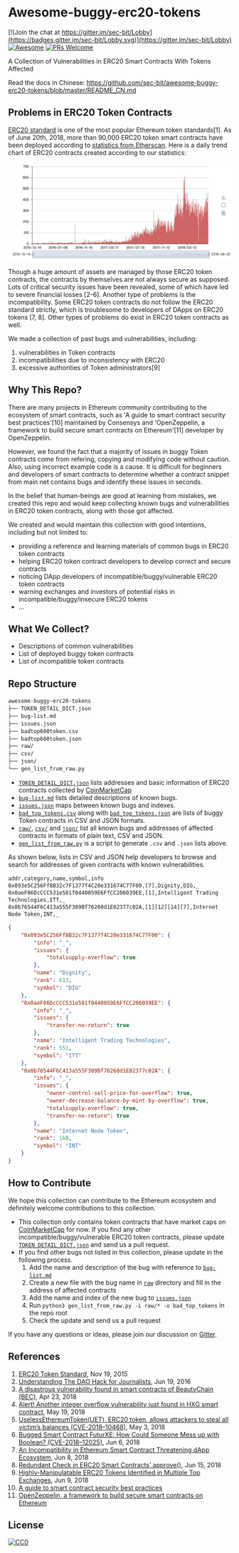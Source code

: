 

# Awesome-buggy-erc20-tokens
[![Join the chat at https://gitter.im/sec-bit/Lobby](https://badges.gitter.im/sec-bit/Lobby.svg)](https://gitter.im/sec-bit/Lobby)
[![Awesome](https://cdn.rawgit.com/sindresorhus/awesome/d7305f38d29fed78fa85652e3a63e154dd8e8829/media/badge.svg)](https://github.com/sindresorhus/awesome)
[![PRs Welcome](https://img.shields.io/badge/PRs-welcome-brightgreen.svg?style=flat-square)](http://makeapullrequest.com)

A Collection of Vulnerabilities in ERC20 Smart Contracts With Tokens Affected

Read the docs in Chinese: https://github.com/sec-bit/awesome-buggy-erc20-tokens/blob/master/README_CN.md

## Problems in ERC20 Token Contracts

[ERC20 standard](https://github.com/ethereum/EIPs/blob/master/EIPS/eip-20.md) is one of the most popular Ethereum token standards[1]. As of June 20th, 2018, more than 90,000 ERC20 token smart contracts have been deployed according to [statistics from Etherscan](https://etherscan.io/tokens). Here is a daily trend chart of ERC20 contracts created according to our statistics:

![ERC20 Contracts Created on main Ethereum network every day](img/erc20-creation.jpeg)

Though a huge amount of assets are managed by those ERC20 token contracts, the contracts by themselves are not always secure as supposed. Lots of critical security issues have been revealed,  some of which have led to severe financial losses [2-6]. Another type of problems is the incompatibility. Some ERC20 token contracts do not follow the ERC20 standard strictly, which is troublesome to developers of DApps on ERC20 tokens [7, 8]. Other types of problems do exist in ERC20 token contracts as well.

We made a collection of past bugs and vulnerabilities, including:

1. vulnerabilities in Token contracts
2. incompatibilities due to inconsistency with ERC20
3. excessive authorities of Token administrators[9]

## Why This Repo?

There are many projects in Ethereum community contributing to the ecosystem of smart contracts, such as 'A guide to smart contract security best practices'[10] maintained by Consensys and 'OpenZeppelin, a framework to build secure smart contracts on Ethereum'[11] developer by OpenZeppelin.

However, we found the fact that a majority of issues in buggy Token contracts come from refering, copying and modifying code without caution. Also, using incorrect example code is a cause. It is difficult for beginners and developers of smart contracts to determine whether a contract snippet from main net contains bugs and identify these issues in seconds.

In the belief that human-beings are good at learning from mistakes, we created this repo and would keep collecting known bugs and vulnerabilities in ERC20 token contracts, along with those got affected.

We created and would maintain this collection with good intentions, including but not limited to:

- providing a reference and learning materials of common bugs in ERC20 token contracts
- helping ERC20 token contract developers to develop correct and secure contracts
- noticing DApp developers of incompatible/buggy/vulnerable ERC20 token contracts
- warning exchanges and investors of potential risks in incompatible/buggy/insecure ERC20 tokens
- ...

## What We Collect?

+ Descriptions of common vulnerabilities
+ List of deployed buggy token contracts
+ List of incompatible token contracts

## Repo Structure

```bash
awesome-buggy-erc20-tokens
├── TOKEN_DETAIL_DICT.json
├── bug-list.md
├── issues.json
├── badtop600token.csv
├── badtop600token.json
├── raw/
├── csv/
├── json/
└── gen_list_from_raw.py
```

- [`TOKEN_DETAIL_DICT.json`](TOKEN_DETAIL_DICT.json) lists addresses and basic information of ERC20 contracts collected by [CoinMarketCap](https://coinmarketcap.com/tokens/)
- [`bug-list.md`](bug-list.md) lists detailed descriptions of known bugs.
- [`issues.json`](issues.json) maps between known bugs and indexes.
- [`bad_top_tokens.csv`](bad_top_tokens.csv) along with [`bad_top_tokens.json`](bad_top_tokens.json) are lists of buggy Token contracts in CSV and JSON formats.
-  [`raw/`](raw), [`csv/`](csv) and [`json/`](json) list all known bugs and addresses of affected contracts in formats of plain text, CSV and JSON.
- [`gen_list_from_raw.py`](gen_list_from_raw.py) is a script to generate ```.csv``` and ```.json``` lists above.

As shown below, lists in CSV and JSON help developers to browse and search for addresses of given contracts with known vulnerabilities.

```csv
addr,category,name,symbol,info
0x093e5C256Ff8B32c7F1377f4C20e331674C77F00,[7],Dignity,DIG,_
0x0aeF06DcCCC531e581f0440059E6FfCC206039EE,[1],Intelligent Trading Technologies,ITT,_
0x0b76544F6C413a555F309Bf76260d1E02377c02A,[1][12][14][7],Internet Node Token,INT,_
```

```json
{
    "0x093e5C256Ff8B32c7F1377f4C20e331674C77F00": {
        "info": "_",
        "issues": {
            "totalsupply-overflow": true
        },
        "name": "Dignity",
        "rank": 613,
        "symbol": "DIG"
    },
    "0x0aeF06DcCCC531e581f0440059E6FfCC206039EE": {
        "info": "_",
        "issues": {
            "transfer-no-return": true
        },
        "name": "Intelligent Trading Technologies",
        "rank": 551,
        "symbol": "ITT"
    },
    "0x0b76544F6C413a555F309Bf76260d1E02377c02A": {
        "info": "_",
        "issues": {
            "owner-control-sell-price-for-overflow": true,
            "owner-decrease-balance-by-mint-by-overflow": true,
            "totalsupply-overflow": true,
            "transfer-no-return": true
        },
        "name": "Internet Node Token",
        "rank": 168,
        "symbol": "INT"
    }
}
```

## How to Contribute

We hope this collection can contribute to the Ethereum ecosystem and definitely welcome contributions to this collection.

- This collection only contains token contracts that have market caps on [CoinMarketCap](https://coinmarketcap.com/) for now. If you find any other incompatible/buggy/vulnerable ERC20 token contracts, please update [`TOKEN_DETAIL_DICT.json`](TOKEN_DETAIL_DICT.json) and send us a pull request.
- If you find other bugs not listed in this collection, please update in the following process.
  1. Add the name and description of the bug with reference to [`bug-list.md`](bug-list.md)
  2. Create a new file with the bug name in [`raw`](raw) directory and fill in the address of affected contracts
  3. Add the name and index of the new bug to [`issues.json`](issues.json)
  4. Run `python3 gen_list_from_raw.py -i raw/* -o bad_top_tokens` in the repo root
  5. Check the update and send us a pull request

If you have any questions or ideas, please join our discussion on [Gitter](https://gitter.im/sec-bit/Lobby).

## References

1. [ERC20 Token Standard](https://github.com/ethereum/EIPs/blob/master/EIPS/eip-20.md), Nov 19, 2015
2. [Understanding The DAO Hack for Journalists](https://medium.com/@pullnews/understanding-the-dao-hack-for-journalists-2312dd43e993), Jun 19, 2016
3. [A disastrous vulnerability found in smart contracts of BeautyChain (BEC)](https://medium.com/secbit-media/a-disastrous-vulnerability-found-in-smart-contracts-of-beautychain-bec-dbf24ddbc30e), Apr 23, 2018
4. [Alert! Another integer overflow vulnerability just found in HXG smart contract](https://medium.com/secbit-media/alert-another-integer-overflow-vulnerability-just-found-in-hxg-smart-contract-ff2f69fdd242), May 19, 2018
5. [UselessEthereumToken(UET), ERC20 token, allows attackers to steal all victim’s balances (CVE-2018–10468)](https://medium.com/coinmonks/uselessethereumtoken-uet-erc20-token-allows-attackers-to-steal-all-victims-balances-543d42ac808e), May 3, 2018
6. [Bugged Smart Contract FuturXE: How Could Someone Mess up with Boolean? (CVE-2018–12025)](https://medium.com/secbit-media/bugged-smart-contract-f-e-how-could-someone-mess-up-with-boolean-d2251defd6ff), Jun 6, 2018
7. [An Incompatibility in Ethereum Smart Contract Threatening dApp Ecosystem](https://medium.com/loopring-protocol/an-incompatibility-in-smart-contract-threatening-dapp-ecosystem-72b8ca5db4da), Jun 8, 2018
8. [Redundant Check in ERC20 Smart Contracts’ approve()](https://medium.com/secbit-media/redundant-check-in-erc20-smart-contracts-approve-5a675bb88261), Jun 15, 2018
9. [Highly-Manipulatable ERC20 Tokens Identified in Multiple Top Exchanges](https://medium.com/@peckshield/highly-manipulatable-erc20-tokens-identified-in-multiple-top-exchanges-including-binance-d158deab4b9a), Jun 9, 2018
10. [A guide to smart contract security best practices](https://github.com/ConsenSys/smart-contract-best-practices)
11. [OpenZeppelin, a framework to build secure smart contracts on Ethereum](https://github.com/OpenZeppelin/openzeppelin-solidity)

## License

[![CC0](http://mirrors.creativecommons.org/presskit/buttons/88x31/svg/cc-zero.svg)](https://creativecommons.org/publicdomain/zero/1.0/)
